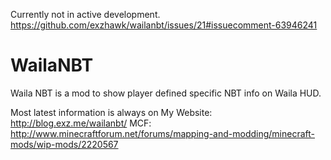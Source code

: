 Currently not in active development.
https://github.com/exzhawk/wailanbt/issues/21#issuecomment-63946241


WailaNBT
========
Waila NBT is a mod to show player defined specific NBT info on Waila HUD.

Most latest information is always on
My Website: http://blog.exz.me/wailanbt/
MCF: http://www.minecraftforum.net/forums/mapping-and-modding/minecraft-mods/wip-mods/2220567

